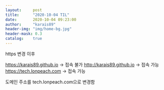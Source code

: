 ```yaml
---
layout:     post
title:      "2020-10-04 TIL"
date:       2020-10-04 09:23:00
author:     "karais89"
header-img: "img/home-bg.jpg"
header-mask: 0.3
catalog:    true
---
```


https 변경 이후

https://karais89.github.io -> 접속 불가
http://karais89.github.io -> 접속 가능
https://tech.lonpeach.com -> 접속 가능

도메인 주소를 tech.lonpeach.com으로 변경함